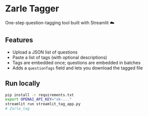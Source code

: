 # Zarle Tagger

One-step question-tagging tool built with Streamlit ☁️

## Features
- Upload a JSON list of questions
- Paste a list of tags (with optional descriptions)
- Tags are embedded once; questions are embedded in batches
- Adds a `questionTags` field and lets you download the tagged file

## Run locally
```bash
pip install -r requirements.txt
export OPENAI_API_KEY="sk-..."
streamlit run streamlit_tag_app.py
#   Z a r l e _ t a g  
 